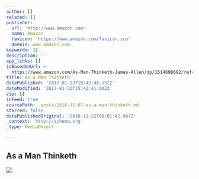 ```yaml
---
author: []
related: []
publisher:
  url: 'http://www.amazon.com'
  name: Amazon
  favicon: 'https://www.amazon.com/favicon.ico'
  domain: www.amazon.com
keywords: []
description: ''
app_links: []
isBasedOnUrl: >-
  https://www.amazon.com/As-Man-Thinketh-James-Allen/dp/1514698692/ref=sr_1_4?s=books&rps=1&ie=UTF8&qid=1478550826&sr=1-4&keywords=as+a+man+thinketh+by+james+allen&refinements=p_85%3A2470955011
title: As a Man Thinketh
datePublished: '2017-01-22T15:42:48.152Z'
dateModified: '2017-01-22T15:42:41.002Z'
via: {}
inFeed: true
sourcePath: _posts/2016-11-07-as-a-man-thinketh.md
starred: false
datePublishedOriginal: '2016-11-22T08:01:42.967Z'
_context: 'http://schema.org'
_type: MediaObject

---
```

<article style=""><h1>As a Man Thinketh</h1><img src="http://ecx.images-amazon.com/images/I/419p5R5c04L.jpg" /></article>